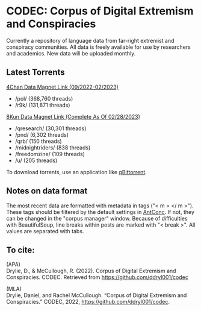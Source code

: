 # CODEC: Corpus of Digital Extremism and Conspiracies
Currently a repository of language data from far-right extremist and conspiracy communities. All data is freely available for use by researchers and academics. New data will be uploaded monthly.

## Latest Torrents

[4Chan Data Magnet Link (09/2022-02/2023)](https://tinyurl.com/yxr8vzpv)  
   - /pol/ (368,760 threads)  
   - /r9k/ (131,871 threads) 
     
[8Kun Data Magnet Link (Complete As Of 02/28/2023)](https://tinyurl.com/2te7uf7e)   
   - /qresearch/ (30,301 threads)  
   - /pnd/ (6,302 threads)  
   - /qrb/ (150 threads)  
   - /midnightriders/ (838 threads)  
   - /freedomzine/ (109 threads)  
   - /u/ (205 threads)  

To download torrents, use an application like [qBittorrent](https://www.qbittorrent.org/download.php). 

## Notes on data format

The most recent data are formatted with metadata in tags ("< m > </ m >"). 
These tags should be filtered by the default settings in [AntConc](https://www.laurenceanthony.net/software/antconc/). If not, they can be changed in the "corpus manager" window.
Because of difficulties with BeautifulSoup, line breaks within posts are marked with "< break >".
All values are separated with tabs.

## To cite: 

(APA)  
Drylie, D., & McCullough, R. (2022). Corpus of Digital Extremism and Conspiracies. CODEC. Retrieved from https://github.com/ddryl001/codec

(MLA)  
Drylie, Daniel, and Rachel McCullough. “Corpus of Digital Extremism and Conspiracies.” CODEC, 2022, https://github.com/ddryl001/codec. 
